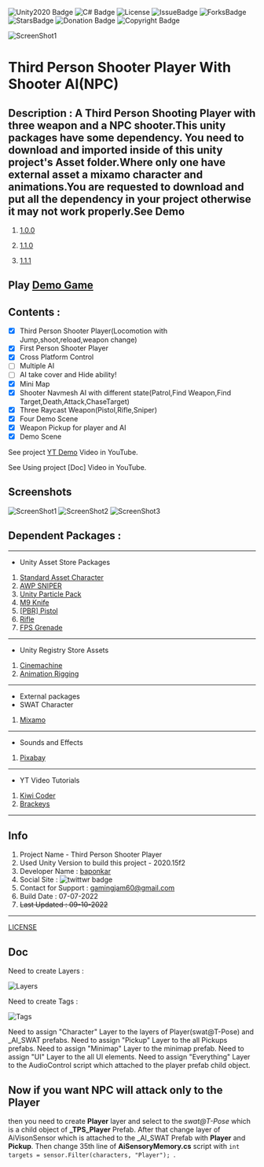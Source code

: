 ![Unity2020 Badge](https://img.shields.io/badge/Unity-v2020-orange)
![C# Badge](https://img.shields.io/badge/C-%23-blue)
![License](https://img.shields.io/badge/License-Baponkar%20License-red)
![IssueBadge](https://img.shields.io/github/issues/baponkar/Third-Person-Shooter-With-Shooter-AI)
![ForksBadge](https://img.shields.io/github/forks/baponkar/Third-Person-Shooter-With-Shooter-AI)
![StarsBadge](https://img.shields.io/github/stars/baponkar/Third-Person-Shooter-With-Shooter-AI)
![Donation Badge](https://img.shields.io/github/sponsors/baponkar)
![Copyright Badge](https://img.shields.io/badge/Copyright-baponkar-orange)



![ScreenShot1](Recordings/banner.png)
# Third Person Shooter Player With Shooter AI(NPC)
## Description : A Third Person Shooting Player with three weapon and a NPC shooter.This unity packages have some dependency. You need to download and imported inside of this unity project's Asset folder.Where only one have external asset a mixamo character and animations.You are requested to download and put all the dependency in your project otherwise it may not work properly.See  Demo 
1. [1.0.0](https://www.youtube.com/watch?v=D0Iv-NGmIcg)

2. [1.1.0](https://www.youtube.com/watch?v=nowBHY_60OA)

3. [1.1.1](https://www.youtube.com/watch?v=M79GJ6gpJvA&t=23s)

## Play [Demo Game](https://baponkar.github.io/Demo-Game-Play/)


## Contents :
- [x] Third Person Shooter Player(Locomotion with Jump,shoot,reload,weapon change)
- [x] First Person Shooter Player
- [x] Cross Platform Control
- [ ] Multiple AI
- [ ] AI take cover and Hide ability!
- [x] Mini Map
- [x] Shooter Navmesh AI with different state(Patrol,Find Weapon,Find Target,Death,Attack,ChaseTarget)
- [x] Three Raycast Weapon(Pistol,Rifle,Sniper)
- [x] Four Demo Scene
- [x] Weapon Pickup for player and AI
- [x] Demo Scene

See project [YT Demo](https://www.youtube.com/watch?v=D0Iv-NGmIcg) Video in  YouTube.

See Using project [Doc] Video in YouTube.
## Screenshots
![ScreenShot1](Recordings/Screenshot01.png)
![ScreenShot2](Recordings/Screenshot02.png)
![ScreenShot3](Recordings/Screenshot03.png)


## Dependent Packages :
---
* Unity Asset Store Packages
1. [Standard Asset Character](https://github.com/Unity-Technologies/Standard-Assets-Characters)
2. [AWP SNIPER](https://assetstore.unity.com/packages/3d/props/guns/awp-sniper-96523)
3. [Unity Particle Pack](https://assetstore.unity.com/packages/essentials/tutorial-projects/unity-particle-pack-127325#reviews)
4. [M9 Knife](https://assetstore.unity.com/packages/3d/props/weapons/m9-knife-7597#description)
5. [[PBR] Pistol](https://assetstore.unity.com/packages/3d/props/guns/pbr-pistol-33838)
6. [Rifle](https://assetstore.unity.com/packages/3d/props/guns/rifle-25668)
7. [FPS Grenade](https://assetstore.unity.Recordercom/packages/3d/fps-grenade-model-textures-63667#description)

---
* Unity Registry Store Assets
1. [Cinemachine](https://docs.unity3d.com/Packages/com.unity.cinemachine@2.3/manual/index.html)
2. [Animation Rigging](https://docs.unity3d.com/Packages/com.unity.animation.rigging@1.0/manual/index.html)

---
* External packages
* SWAT Character
1. [Mixamo](https://www/mixamo.com) 

---
* Sounds and Effects
1. [Pixabay](https://pixabay.com/sound-effects/)

---
* YT Video Tutorials
1. [Kiwi Coder](https://www.youtube.com/c/TheKiwiCoder)
2. [Brackeys](https://www.youtube.com/results?search_query=brackeys)

---
## Info
1. Project Name - Third Person Shooter Player
2. Used Unity Version to build this project - 2020.15f2
3. Developer Name : [baponkar](https://github.com/baponkar)
4. Social Site : ![twittwr badge](https://img.shields.io/twitter/follow/kar_bapon?style=social)
5. Contact for Support : gamingjam60@gmail.com
6. Build Date : 07-07-2022
7. ~~Last  Updated : 09-10-2022~~


---
[LICENSE](LICENSE.md)


## Doc

Need to create Layers :

![Layers](Recordings/layers.png)

Need to create Tags : 

![Tags](Recordings/tags.png)

Need to assign "Character" Layer to the layers of Player(swat@T-Pose) and _AI_SWAT prefabs.
Need to assign "Pickup" Layer to the all Pickups prefabs.
Need to assign "Minimap" Layer to the minimap prefab.
Need to assign "UI" Layer to the all UI elements.
Need to assign "Everything" Layer to the AudioControl script which attached to the player prefab child object.

## Now if you want NPC will attack only to the Player

then you need to create **Player** layer and select  to the *swat@T-Pose* which is a child object of **_TPS_Player** Prefab. After that change layer of AiVisonSensor which is attached to the _AI_SWAT Prefab with **Player** and **Pickup**. Then change 35th line of **AiSensoryMemory.cs** script with ```int targets = sensor.Filter(characters, "Player"); ```.
